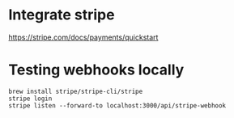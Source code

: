 # Integrate stripe

https://stripe.com/docs/payments/quickstart

# Testing webhooks locally

```
brew install stripe/stripe-cli/stripe
stripe login
stripe listen --forward-to localhost:3000/api/stripe-webhook
```
